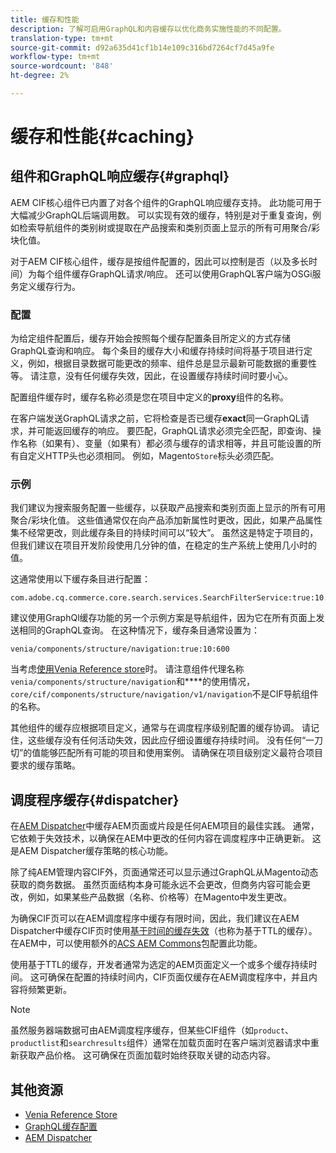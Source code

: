 ```yaml
---
title: 缓存和性能
description: 了解可启用GraphQL和内容缓存以优化商务实施性能的不同配置。
translation-type: tm+mt
source-git-commit: d92a635d41cf1b14e109c316bd7264cf7d45a9fe
workflow-type: tm+mt
source-wordcount: '848'
ht-degree: 2%

---
```


# 缓存和性能{#caching}

## 组件和GraphQL响应缓存{#graphql}

AEM CIF核心组件已内置了对各个组件的GraphQL响应缓存支持。 此功能可用于大幅减少GraphQL后端调用数。 可以实现有效的缓存，特别是对于重复查询，例如检索导航组件的类别树或提取在产品搜索和类别页面上显示的所有可用聚合/彩块化值。

对于AEM CIF核心组件，缓存是按组件配置的，因此可以控制是否（以及多长时间）为每个组件缓存GraphQL请求/响应。 还可以使用GraphQL客户端为OSGi服务定义缓存行为。

### 配置

为给定组件配置后，缓存开始会按照每个缓存配置条目所定义的方式存储GraphQL查询和响应。 每个条目的缓存大小和缓存持续时间将基于项目进行定义，例如，根据目录数据可能更改的频率、组件总是显示最新可能数据的重要性等。 请注意，没有任何缓存失效，因此，在设置缓存持续时间时要小心。

配置组件缓存时，缓存名称必须是您在项目中定义的&#x200B;**proxy**&#x200B;组件的名称。

在客户端发送GraphQL请求之前，它将检查是否已缓存&#x200B;**exact**&#x200B;同一GraphQL请求，并可能返回缓存的响应。 要匹配，GraphQL请求必须完全匹配，即查询、操作名称（如果有）、变量（如果有）都必须与缓存的请求相等，并且可能设置的所有自定义HTTP头也必须相同。 例如，Magento`Store`标头必须匹配。

### 示例

我们建议为搜索服务配置一些缓存，以获取产品搜索和类别页面上显示的所有可用聚合/彩块化值。 这些值通常仅在向产品添加新属性时更改，因此，如果产品属性集不经常更改，则此缓存条目的持续时间可以“较大”。 虽然这是特定于项目的，但我们建议在项目开发阶段使用几分钟的值，在稳定的生产系统上使用几小时的值。

这通常使用以下缓存条目进行配置：

```
com.adobe.cq.commerce.core.search.services.SearchFilterService:true:10:3600
```

建议使用GraphQl缓存功能的另一个示例方案是导航组件，因为它在所有页面上发送相同的GraphQL查询。 在这种情况下，缓存条目通常设置为：

```
venia/components/structure/navigation:true:10:600
```

当考虑[使用Venia Reference store](https://github.com/adobe/aem-cif-guides-venia)时。 请注意组件代理名称`venia/components/structure/navigation`和&#x200B;****&#x200B;的使用情况，`core/cif/components/structure/navigation/v1/navigation`不是CIF导航组件的名称。

其他组件的缓存应根据项目定义，通常与在调度程序级别配置的缓存协调。 请记住，这些缓存没有任何活动失效，因此应仔细设置缓存持续时间。 没有任何“一刀切”的值能够匹配所有可能的项目和使用案例。 请确保在项目级别定义最符合项目要求的缓存策略。

## 调度程序缓存{#dispatcher}

在[AEM Dispatcher](https://docs.adobe.com/content/help/zh-Hans/experience-manager-dispatcher/using/dispatcher.html)中缓存AEM页面或片段是任何AEM项目的最佳实践。 通常，它依赖于失效技术，以确保在AEM中更改的任何内容在调度程序中正确更新。 这是AEM Dispatcher缓存策略的核心功能。

除了纯AEM管理内容CIF外，页面通常还可以显示通过GraphQL从Magento动态获取的商务数据。 虽然页面结构本身可能永远不会更改，但商务内容可能会更改，例如，如果某些产品数据（名称、价格等）在Magento中发生更改。

为确保CIF页可以在AEM调度程序中缓存有限时间，因此，我们建议在AEM Dispatcher中缓存CIF页时使用[基于时间的缓存失效](https://docs.adobe.com/content/help/en/experience-manager-dispatcher/using/configuring/dispatcher-configuration.html#configuring-time-based-cache-invalidation-enablettl)（也称为基于TTL的缓存）。 在AEM中，可以使用额外的[ACS AEM Commons](https://adobe-consulting-services.github.io/acs-aem-commons/)包配置此功能。

使用基于TTL的缓存，开发者通常为选定的AEM页面定义一个或多个缓存持续时间。 这可确保在配置的持续时间内，CIF页面仅缓存在AEM调度程序中，并且内容将频繁更新。

>[!NOTE]
>
>虽然服务器端数据可由AEM调度程序缓存，但某些CIF组件（如`product`、`productlist`和`searchresults`组件）通常在加载页面时在客户端浏览器请求中重新获取产品价格。 这可确保在页面加载时始终获取关键的动态内容。

## 其他资源

- [Venia Reference Store](https://github.com/adobe/aem-cif-guides-venia)
- [GraphQL缓存配置](https://github.com/adobe/commerce-cif-graphql-client#caching)
- [AEM Dispatcher](https://docs.adobe.com/content/help/en/experience-manager-dispatcher/using/dispatcher.html)
